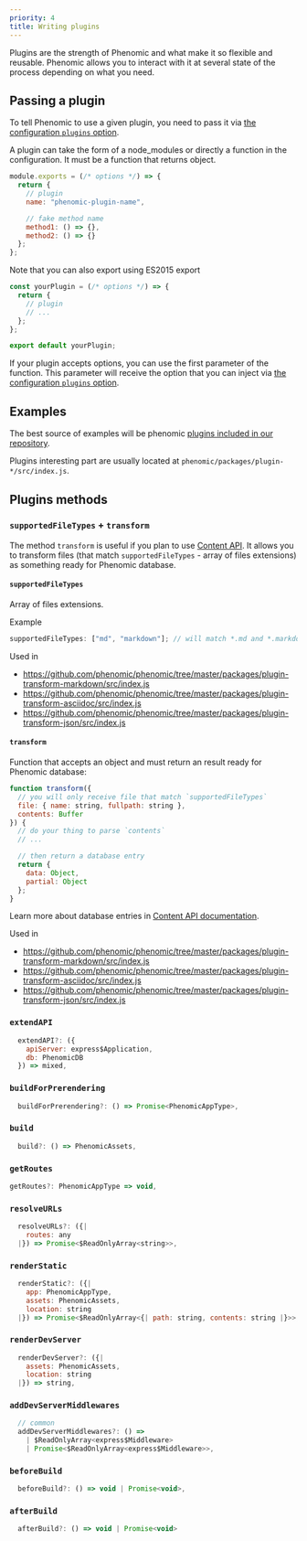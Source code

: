 ```yaml
---
priority: 4
title: Writing plugins
---
```


Plugins are the strength of Phenomic and what make it so flexible and reusable.
Phenomic allows you to interact with it at several state of the process
depending on what you need.

## Passing a plugin

To tell Phenomic to use a given plugin, you need to pass it via
[the configuration `plugins` option](./configuration.md#plugins).

A plugin can take the form of a node_modules or directly a function in the
configuration. It must be a function that returns object.

```js
module.exports = (/* options */) => {
  return {
    // plugin
    name: "phenomic-plugin-name",

    // fake method name
    method1: () => {},
    method2: () => {}
  };
};
```

Note that you can also export using ES2015 export

```js
const yourPlugin = (/* options */) => {
  return {
    // plugin
    // ...
  };
};

export default yourPlugin;
```

If your plugin accepts options, you can use the first parameter of the function.
This parameter will receive the option that you can inject via
[the configuration `plugins` option](./configuration.md#plugins).

## Examples

The best source of examples will be phenomic
[plugins included in our repository](https://github.com/phenomic/phenomic/tree/master/packages).

Plugins interesting part are usually located at
`phenomic/packages/plugin-*/src/index.js`.

## Plugins methods

### `supportedFileTypes` + `transform`

The method `transform` is useful if you plan to use [Content API](./api.md). It
allows you to transform files (that match `supportedFileTypes` - array of files
extensions) as something ready for Phenomic database.

#### `supportedFileTypes`

Array of files extensions.

Example

```js
supportedFileTypes: ["md", "markdown"]; // will match *.md and *.markdown
```

Used in

* https://github.com/phenomic/phenomic/tree/master/packages/plugin-transform-markdown/src/index.js
* https://github.com/phenomic/phenomic/tree/master/packages/plugin-transform-asciidoc/src/index.js
* https://github.com/phenomic/phenomic/tree/master/packages/plugin-transform-json/src/index.js

#### `transform`

Function that accepts an object and must return an result ready for Phenomic
database:

```js
function transform({
  // you will only receive file that match `supportedFileTypes`
  file: { name: string, fullpath: string },
  contents: Buffer
}) {
  // do your thing to parse `contents`
  // ...

  // then return a database entry
  return {
    data: Object,
    partial: Object
  };
}
```

Learn more about database entries in [Content API documentation](./api.md).

Used in

* https://github.com/phenomic/phenomic/tree/master/packages/plugin-transform-markdown/src/index.js
* https://github.com/phenomic/phenomic/tree/master/packages/plugin-transform-asciidoc/src/index.js
* https://github.com/phenomic/phenomic/tree/master/packages/plugin-transform-json/src/index.js

### `extendAPI`

```js
  extendAPI?: ({
    apiServer: express$Application,
    db: PhenomicDB
  }) => mixed,
```

### `buildForPrerendering`

```js
  buildForPrerendering?: () => Promise<PhenomicAppType>,
```

### `build`

```js
  build?: () => PhenomicAssets,
```

### `getRoutes`

```js
getRoutes?: PhenomicAppType => void,
```

### `resolveURLs`

```js
  resolveURLs?: ({|
    routes: any
  |}) => Promise<$ReadOnlyArray<string>>,
```

### `renderStatic`

```js
  renderStatic?: ({|
    app: PhenomicAppType,
    assets: PhenomicAssets,
    location: string
  |}) => Promise<$ReadOnlyArray<{| path: string, contents: string |}>>,
```

### `renderDevServer`

```js
  renderDevServer?: ({|
    assets: PhenomicAssets,
    location: string
  |}) => string,
```

### `addDevServerMiddlewares`

```js
  // common
  addDevServerMiddlewares?: () =>
    | $ReadOnlyArray<express$Middleware>
    | Promise<$ReadOnlyArray<express$Middleware>>,
```

### `beforeBuild`

```js
  beforeBuild?: () => void | Promise<void>,
```

### `afterBuild`

```js
  afterBuild?: () => void | Promise<void>
```
